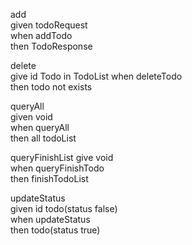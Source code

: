 add   
given todoRequest  
when addTodo  
then TodoResponse   

delete  
give id  Todo in TodoList
when deleteTodo    
then todo not exists

queryAll    
given  void  
when queryAll  
then  all todoList  

queryFinishList
give void   
when queryFinishTodo  
then finishTodoList  

updateStatus  
given id todo(status false)  
when updateStatus  
then todo(status true) 





